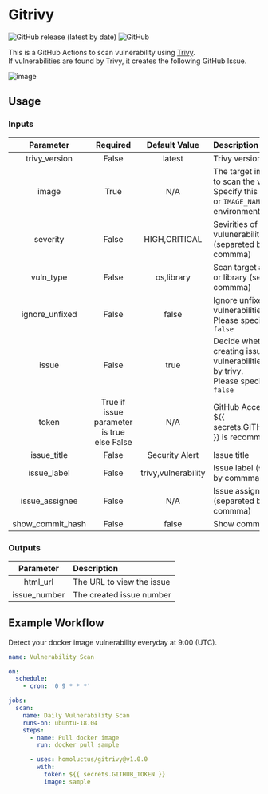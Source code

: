 # Gitrivy

![GitHub release (latest by date)](https://img.shields.io/github/v/release/homoluctus/gitrivy?color=brightgreen&include_prereleases)
![GitHub](https://img.shields.io/github/license/homoluctus/gitrivy?color=brightgreen)

This is a GitHub Actions to scan vulnerability using [Trivy](https://github.com/aquasecurity/trivy).<br>
If vulnerabilities are found by Trivy, it creates the following GitHub Issue.

![image](https://github.com/homoluctus/gitrivy/blob/master/issue.png)

## Usage

### Inputs

|Parameter|Required|Default Value|Description|
|:--:|:--:|:--:|:--|
|trivy_version|False|latest|Trivy version|
|image|True|N/A|The target image name to scan the vulnerability<br>Specify this parameter or `IMAGE_NAME` environment variable|
|severity|False|HIGH,CRITICAL|Sevirities of vulunerabilities (separeted by commma)|
|vuln_type|False|os,library|Scan target are os and / or library (separeted by commma)|
|ignore_unfixed|False|false|Ignore unfixed vulnerabilities<br>Please specify `true` or `false`|
|issue|False|true|Decide whether creating issue when vulnerabilities are found by trivy.<br>Please specify `true` or `false`|
|token|True if issue parameter is true else False|N/A|GitHub Access Token.<br>${{ secrets.GITHUB_TOKEN }} is recommended.|
|issue_title|False|Security Alert|Issue title|
|issue_label|False|trivy,vulnerability|Issue label (separeted by commma)|
|issue_assignee|False|N/A|Issue assignee (separeted by commma)|
|show_commit_hash|False|false|Show commit hash|

### Outputs

|Parameter|Description|
|:--:|:--|
|html_url|The URL to view the issue|
|issue_number|The created issue number|

## Example Workflow

Detect your docker image vulnerability everyday at 9:00 (UTC).

```yaml
name: Vulnerability Scan

on:
  schedule:
    - cron: '0 9 * * *'

jobs:
  scan:
    name: Daily Vulnerability Scan
    runs-on: ubuntu-18.04
    steps:
      - name: Pull docker image
        run: docker pull sample

      - uses: homoluctus/gitrivy@v1.0.0
        with:
          token: ${{ secrets.GITHUB_TOKEN }}
          image: sample
```
